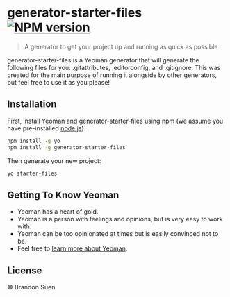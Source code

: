 # generator-starter-files [![NPM version][npm-image]][npm-url]
> A generator to get your project up and running as quick as possible

generator-starter-files is a Yeoman generator that will generate the following files for you: .gitattributes, .editorconfig, and .gitignore. This was created for the main purpose of running it alongside by other generators, but feel free to use it as you please!

## Installation

First, install [Yeoman](http://yeoman.io) and generator-starter-files using [npm](https://www.npmjs.com/) (we assume you have pre-installed [node.js](https://nodejs.org/)).

```bash
npm install -g yo
npm install -g generator-starter-files
```

Then generate your new project:

```bash
yo starter-files
```

## Getting To Know Yeoman

 * Yeoman has a heart of gold.
 * Yeoman is a person with feelings and opinions, but is very easy to work with.
 * Yeoman can be too opinionated at times but is easily convinced not to be.
 * Feel free to [learn more about Yeoman](http://yeoman.io/).

## License

 © Brandon Suen

[Brandon Suen]: (https://brandons42.github.io/personal_website/)
[npm-image]: https://badge.fury.io/js/generator-starter-files.svg
[npm-url]: https://npmjs.org/package/generator-starter-files
[travis-image]: https://travis-ci.org/brandons42/generator-starter-files.svg?branch=master
[travis-url]: https://travis-ci.org/brandons42/generator-starter-files
[daviddm-image]: https://david-dm.org/brandons42/generator-starter-files.svg?theme=shields.io
[daviddm-url]: https://david-dm.org/brandons42/generator-starter-files

